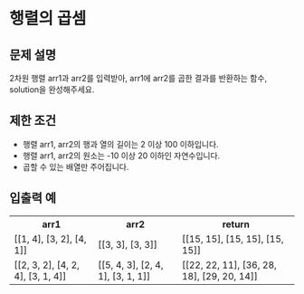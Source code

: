 # 행렬의 곱셈
## 문제 설명
2차원 행렬 arr1과 arr2를 입력받아, arr1에 arr2를 곱한 결과를 반환하는 함수, solution을 완성해주세요.
## 제한 조건
* 행렬 arr1, arr2의 행과 열의 길이는 2 이상 100 이하입니다.
* 행렬 arr1, arr2의 원소는 -10 이상 20 이하인 자연수입니다.
* 곱할 수 있는 배열만 주어집니다.
## 입출력 예
<table>
<th>arr1</th><th>arr2</th><th>return</th>
<tr><td>[[1, 4], [3, 2], [4, 1]]</td><td>	[[3, 3], [3, 3]]</td><td>[[15, 15], [15, 15], [15, 15]]</td></tr>
<tr><td>[[2, 3, 2], [4, 2, 4], [3, 1, 4]]</td><td>[[5, 4, 3], [2, 4, 1], [3, 1, 1]]</td><td>[[22, 22, 11], [36, 28, 18], [29, 20, 14]]</td></tr>
</table>
